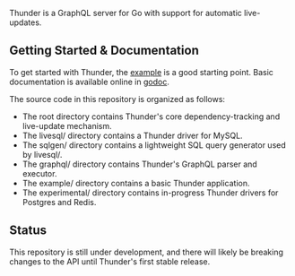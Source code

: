 Thunder is a GraphQL server for Go with support for automatic live-updates.

## Getting Started & Documentation

To get started with Thunder, the [example](example/) is a good
starting point. Basic documentation is available online in
[godoc](http://godoc.org/github.com/samsarahq/thunder).

The source code in this repository is organized as follows:

- The root directory contains Thunder's core dependency-tracking and
  live-update mechanism.
- The livesql/ directory contains a Thunder driver for MySQL.
- The sqlgen/ directory contains a lightweight SQL query generator used by
  livesql/.
- The graphql/ directory contains Thunder's GraphQL parser and executor.
- The example/ directory contains a basic Thunder application.
- The experimental/ directory contains in-progress Thunder drivers for Postgres
  and Redis.

## Status

This repository is still under development, and there will likely be breaking
changes to the API until Thunder's first stable release.

